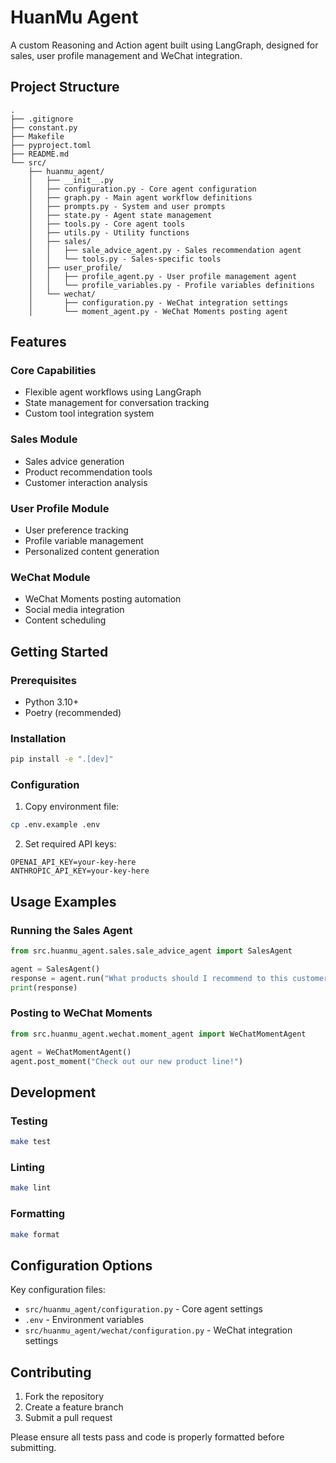 # HuanMu Agent

A custom Reasoning and Action agent built using LangGraph, designed for sales, user profile management and WeChat integration.

## Project Structure

```
.
├── .gitignore
├── constant.py
├── Makefile
├── pyproject.toml
├── README.md
└── src/
    ├── huanmu_agent/
    │   ├── __init__.py
    │   ├── configuration.py - Core agent configuration
    │   ├── graph.py - Main agent workflow definitions
    │   ├── prompts.py - System and user prompts
    │   ├── state.py - Agent state management
    │   ├── tools.py - Core agent tools
    │   ├── utils.py - Utility functions
    │   ├── sales/
    │   │   ├── sale_advice_agent.py - Sales recommendation agent
    │   │   └── tools.py - Sales-specific tools
    │   ├── user_profile/
    │   │   ├── profile_agent.py - User profile management agent
    │   │   └── profile_variables.py - Profile variables definitions
    │   └── wechat/
    │       ├── configuration.py - WeChat integration settings
    │       └── moment_agent.py - WeChat Moments posting agent
```

## Features

### Core Capabilities
- Flexible agent workflows using LangGraph
- State management for conversation tracking
- Custom tool integration system

### Sales Module
- Sales advice generation
- Product recommendation tools
- Customer interaction analysis

### User Profile Module
- User preference tracking
- Profile variable management
- Personalized content generation

### WeChat Module
- WeChat Moments posting automation
- Social media integration
- Content scheduling

## Getting Started

### Prerequisites
- Python 3.10+
- Poetry (recommended)

### Installation
```bash
pip install -e ".[dev]"
```

### Configuration
1. Copy environment file:
```bash
cp .env.example .env
```

2. Set required API keys:
```
OPENAI_API_KEY=your-key-here
ANTHROPIC_API_KEY=your-key-here
```

## Usage Examples

### Running the Sales Agent
```python
from src.huanmu_agent.sales.sale_advice_agent import SalesAgent

agent = SalesAgent()
response = agent.run("What products should I recommend to this customer?")
print(response)
```

### Posting to WeChat Moments
```python
from src.huanmu_agent.wechat.moment_agent import WeChatMomentAgent

agent = WeChatMomentAgent()
agent.post_moment("Check out our new product line!")
```

## Development

### Testing
```bash
make test
```

### Linting
```bash
make lint
```

### Formatting
```bash
make format
```

## Configuration Options

Key configuration files:
- `src/huanmu_agent/configuration.py` - Core agent settings
- `.env` - Environment variables
- `src/huanmu_agent/wechat/configuration.py` - WeChat integration settings

## Contributing

1. Fork the repository
2. Create a feature branch
3. Submit a pull request

Please ensure all tests pass and code is properly formatted before submitting.
